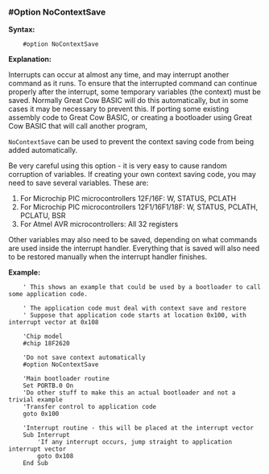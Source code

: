 <div class="section">

<div class="titlepage">

<div>

<div>

### <span id="_option_nocontextsave"></span>\#Option NoContextSave

</div>

</div>

</div>

<span class="strong">**Syntax:**</span>

``` screen
    #option NoContextSave
```

<span class="strong">**Explanation:**</span>

Interrupts can occur at almost any time, and may interrupt another
command as it runs. To ensure that the interrupted command can continue
properly after the interrupt, some temporary variables (the context)
must be saved. Normally Great Cow BASIC will do this automatically, but
in some cases it may be necessary to prevent this. If porting some
existing assembly code to Great Cow BASIC, or creating a bootloader
using Great Cow BASIC that will call another program,

`NoContextSave` can be used to prevent the context saving code from
being added automatically.

Be very careful using this option - it is very easy to cause random
corruption of variables. If creating your own context saving code, you
may need to save several variables. These are:

<div class="orderedlist">

1.  For Microchip PIC microcontrollers 12F/16F: W, STATUS, PCLATH
2.  For Microchip PIC microcontrollers 12F1/16F1/18F: W, STATUS, PCLATH,
    PCLATU, BSR
3.  For Atmel AVR microcontrollers: All 32 registers

</div>

Other variables may also need to be saved, depending on what commands
are used inside the interrupt handler. Everything that is saved will
also need to be restored manually when the interrupt handler finishes.

<span class="strong">**Example:**</span>

``` screen
    ' This shows an example that could be used by a bootloader to call some application code.

    ' The application code must deal with context save and restore
    ' Suppose that application code starts at location 0x100, with interrupt vector at 0x108

    'Chip model
    #chip 18F2620

    'Do not save context automatically
    #option NoContextSave

    'Main bootloader routine
    Set PORTB.0 On
    'Do other stuff to make this an actual bootloader and not a trivial example
    'Transfer control to application code
    goto 0x100

    'Interrupt routine - this will be placed at the interrupt vector
    Sub Interrupt
        'If any interrupt occurs, jump straight to application interrupt vector
        goto 0x108
    End Sub
```

</div>
